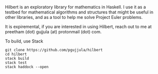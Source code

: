 Hilbert is an exploratory library for mathematics in Haskell. I use it as a 
testbed for mathematical algorithms and structures that might be useful in other
libraries, and as a tool to help me solve Project Euler problems.

It is expiremental, if you are interested in using Hilbert, reach out to me
at preetham (dot) gujjula (at) protonmail (dot) com.

To build, use Stack
```
git clone https://github.com/pgujjula/hilbert
cd hilbert
stack build
stack test
stack haddock --open
```
